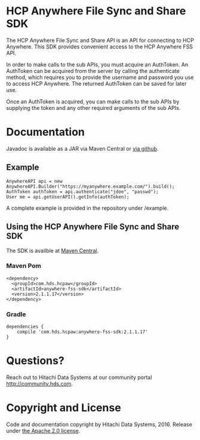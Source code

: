# HCP Anywhere File Sync and Share SDK                                                                  
                                                                                                    
The HCP Anywhere File Sync and Share API is an API for connecting to HCP Anywhere. This SDK provides convenient access to the HCP Anywhere FSS API. 
                                                                                                    
In order to make calls to the sub APIs, you must acquire an AuthToken. An AuthToken can be acquired from the server by calling the authenticate method, which requires you to provide the username and password you use to access HCP Anywhere. The returned AuthToken can be saved for later use.
                                                                                                    
Once an AuthToken is acquired, you can make calls to the sub APIs by supplying the token and any other required arguments of the sub APIs.


# Documentation 

Javadoc is available as a JAR via Maven Central or [via github](http://hitachi-data-systems.github.io/anywhere-fss-sdk/javadoc/).

## Example                                                                                          
                                            
```
AnywhereAPI api = new AnywhereAPI.Builder("https://myanywhere.example.com/").build();
AuthToken authToken = api.authenticate("jdoe", "passwd");
User me = api.getUserAPI().getInfo(authToken);
```

A complete example is provided in the repository under /example.

## Using the HCP Anywhere File Sync and Share SDK                                                       

The SDK is availble at [Maven Central](http://search.maven.org/#search%7Cga%7C1%7Cg%3A%22com.hds.hcpaw%22%20AND%20a%3A%22anywhere-fss-sdk%22).

### Maven Pom
```
<dependency>
  <groupId>com.hds.hcpaw</groupId>
  <artifactId>anywhere-fss-sdk</artifactId>
  <version>2.1.1.17</version>
</dependency>
```

### Gradle
```
dependencies {
    compile 'com.hds.hcpaw:anywhere-fss-sdk:2.1.1.17'
}
```

# Questions?

Reach out to Hitachi Data Systems at our community portal http://community.hds.com.

# Copyright and License

Code and documentation copyright by Hitachi Data Systems, 2016.  Release under [the Apache 2.0 license](http://www.apache.org/licenses/LICENSE-2.0).

